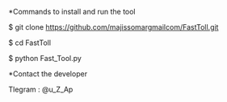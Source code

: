 *Commands to install and run the tool

$ git clone https://github.com/majissomargmailcom/FastToll.git

$ cd FastToll

$ python Fast_Tool.py


*Contact the developer

Tlegram : @u_Z_Ap
